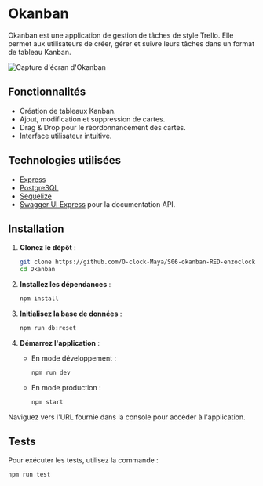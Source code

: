 # Okanban

Okanban est une application de gestion de tâches de style Trello. Elle permet aux utilisateurs de créer, gérer et suivre leurs tâches dans un format de tableau Kanban.

![Capture d'écran d'Okanban](lien-vers-une-capture-d'écran-si-vous-en-avez-une)

## Fonctionnalités

- Création de tableaux Kanban.
- Ajout, modification et suppression de cartes.
- Drag & Drop pour le réordonnancement des cartes.
- Interface utilisateur intuitive.

## Technologies utilisées

- [Express](https://expressjs.com/)
- [PostgreSQL](https://www.postgresql.org/)
- [Sequelize](https://sequelize.org/)
- [Swagger UI Express](https://www.npmjs.com/package/swagger-ui-express) pour la documentation API.

## Installation

1. **Clonez le dépôt** :

   ```bash
   git clone https://github.com/O-clock-Maya/S06-okanban-RED-enzoclock.git
   cd Okanban
   ```

2. **Installez les dépendances** :

   ```bash
   npm install
   ```

3. **Initialisez la base de données** :

   ```bash
   npm run db:reset
   ```

4. **Démarrez l'application** :

   - En mode développement :
     
     ```bash
     npm run dev
     ```

   - En mode production :

     ```bash
     npm start
     ```

Naviguez vers l'URL fournie dans la console pour accéder à l'application.

## Tests

Pour exécuter les tests, utilisez la commande :

```bash
npm run test
```
